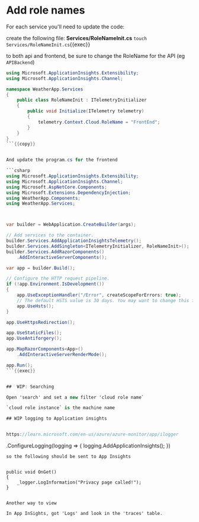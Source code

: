 # Add role names

For each service you'll need to update the code:


create the following file: **Services/RoleNameInit.cs**
`touch Services/RoleNameInit.cs`{{exec}}

to both api and frontend, be sure to change the RoleName for the API (eg `APIBackend`)


```csharp
using Microsoft.ApplicationInsights.Extensibility;
using Microsoft.ApplicationInsights.Channel;

namespace WeatherApp.Services
{
    public class RoleNameInit : ITelemetryInitializer
    {
        public void Initialize(ITelemetry telemetry)
        {
            telemetry.Context.Cloud.RoleName = "FrontEnd";
        }
    }
}
```{{copy}}


And update the program.cs for the frontend

```csharp
using Microsoft.ApplicationInsights.Extensibility;
using Microsoft.ApplicationInsights.Channel;
using Microsoft.AspNetCore.Components;
using Microsoft.Extensions.DependencyInjection;
using WeatherApp.Components;
using WeatherApp.Services;



var builder = WebApplication.CreateBuilder(args);

// Add services to the container.
builder.Services.AddApplicationInsightsTelemetry();
builder.Services.AddSingleton<ITelemetryInitializer, RoleNameInit>();
builder.Services.AddRazorComponents()
    .AddInteractiveServerComponents();

var app = builder.Build();

// Configure the HTTP request pipeline.
if (!app.Environment.IsDevelopment())
{
    app.UseExceptionHandler("/Error", createScopeForErrors: true);
    // The default HSTS value is 30 days. You may want to change this for production scenarios, see https://aka.ms/aspnetcore-hsts.
    app.UseHsts();
}

app.UseHttpsRedirection();

app.UseStaticFiles();
app.UseAntiforgery();

app.MapRazorComponents<App>()
    .AddInteractiveServerRenderMode();

app.Run();
```{{exec}}


##  WIP: Searching

Open 'search' and set a new filter 'cloud role name`

`cloud role instance` is the machine name

## WIP logging to Application insights


https://learn.microsoft.com/en-us/azure/azure-monitor/app/ilogger

```
.ConfigureLogging(logging =>
{
    logging.AddApplicationInsights();
})
```
so the following should be sent to App Insights


```
    public void OnGet()
    {
        _logger.LogInformation("Privacy page called!");
    }
```

Another way to view

In App InSights, got 'Logs' and look in the 'traces' table.
